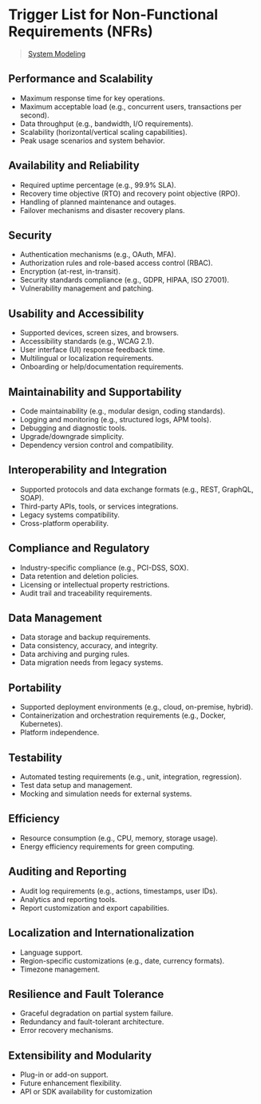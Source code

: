 # Trigger List for Non-Functional Requirements (NFRs)

> [System Modeling](README.md)

## Performance and Scalability
- Maximum response time for key operations.
- Maximum acceptable load (e.g., concurrent users, transactions per second).
- Data throughput (e.g., bandwidth, I/O requirements).
- Scalability (horizontal/vertical scaling capabilities).
- Peak usage scenarios and system behavior.

## Availability and Reliability
- Required uptime percentage (e.g., 99.9% SLA).
- Recovery time objective (RTO) and recovery point objective (RPO).
- Handling of planned maintenance and outages.
- Failover mechanisms and disaster recovery plans.

## Security
- Authentication mechanisms (e.g., OAuth, MFA).
- Authorization rules and role-based access control (RBAC).
- Encryption (at-rest, in-transit).
- Security standards compliance (e.g., GDPR, HIPAA, ISO 27001).
- Vulnerability management and patching.

## Usability and Accessibility
- Supported devices, screen sizes, and browsers.
- Accessibility standards (e.g., WCAG 2.1).
- User interface (UI) response feedback time.
- Multilingual or localization requirements.
- Onboarding or help/documentation requirements.

## Maintainability and Supportability
- Code maintainability (e.g., modular design, coding standards).
- Logging and monitoring (e.g., structured logs, APM tools).
- Debugging and diagnostic tools.
- Upgrade/downgrade simplicity.
- Dependency version control and compatibility.

## Interoperability and Integration
- Supported protocols and data exchange formats (e.g., REST, GraphQL, SOAP).
- Third-party APIs, tools, or services integrations.
- Legacy systems compatibility.
- Cross-platform operability.

## Compliance and Regulatory
- Industry-specific compliance (e.g., PCI-DSS, SOX).
- Data retention and deletion policies.
- Licensing or intellectual property restrictions.
- Audit trail and traceability requirements.

## Data Management
- Data storage and backup requirements.
- Data consistency, accuracy, and integrity.
- Data archiving and purging rules.
- Data migration needs from legacy systems.

## Portability
- Supported deployment environments (e.g., cloud, on-premise, hybrid).
- Containerization and orchestration requirements (e.g., Docker, Kubernetes).
- Platform independence.

## Testability
- Automated testing requirements (e.g., unit, integration, regression).
- Test data setup and management.
- Mocking and simulation needs for external systems.

## Efficiency
- Resource consumption (e.g., CPU, memory, storage usage).
- Energy efficiency requirements for green computing.

## Auditing and Reporting
- Audit log requirements (e.g., actions, timestamps, user IDs).
- Analytics and reporting tools.
- Report customization and export capabilities.

## Localization and Internationalization
- Language support.
- Region-specific customizations (e.g., date, currency formats).
- Timezone management.

## Resilience and Fault Tolerance
- Graceful degradation on partial system failure.
- Redundancy and fault-tolerant architecture.
- Error recovery mechanisms.

## Extensibility and Modularity
- Plug-in or add-on support.
- Future enhancement flexibility.
- API or SDK availability for customization
